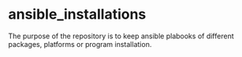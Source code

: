 # ansible_installations
The purpose of the repository is to keep ansible plabooks of different packages, platforms or program installation. 
